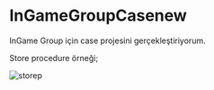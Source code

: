 # InGameGroupCasenew
InGame Group için case projesini gerçekleştiriyorum.

Store procedure örneği; 

![storep](https://user-images.githubusercontent.com/50601213/205527144-5951f626-62b0-4628-8f4c-000d122138d5.png)
